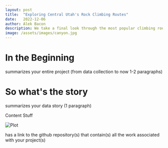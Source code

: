 ```yaml
---
layout: post
title:  "Exploring Central Utah's Rock Climbing Routes"
date:   2022-12-06
author: Alek Bacon
description: We take a final look through the most popular climbing routes here in Central Utah.
image: /assets/images/canyon.jpg
---
```


# In the Beginning
summarizes your entire project (from data collection to now 1-2 paragraphs)

# So what's the story
summarizes your data story (1 paragraph)

Content
Stuff

![Plot](https://user-images.githubusercontent.com/112503027/206342958-dc9bd163-f877-4396-b4d4-f5882ac9eeaf.png)




has a link to the github repository(s) that contain(s) all the work associated with your project(s) 

